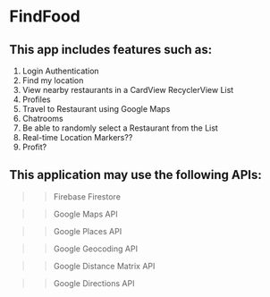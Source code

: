 # FindFood 

## This app includes features such as:
1) Login Authentication
2) Find my location
3) View nearby restaurants in a CardView RecyclerView List
4) Profiles
5) Travel to Restaurant using Google Maps
6) Chatrooms
7) Be able to randomly select a Restaurant from the List
8) Real-time Location Markers??
9) Profit?

## This application may use the following APIs:
>> Firebase Firestore

>> Google Maps API

>> Google Places API

>> Google Geocoding API

>> Google Distance Matrix API

>> Google Directions API
